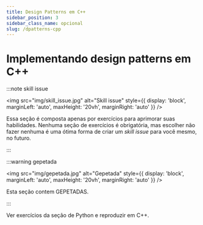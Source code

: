 ```yaml
---
title: Design Patterns em C++
sidebar_position: 3
sidebar_class_name: opcional
slug: /dpatterns-cpp
---
```


# Implementando design patterns em C++

:::note skill issue

<img 
  src="img/skill_issue.jpg"
  alt="Skill issue" 
  style={{ 
    display: 'block',
    marginLeft: 'auto',
    maxHeight: '20vh',
    marginRight: 'auto'
  }} 
/>
<br/>

Essa seção é composta apenas por exercícios para aprimorar suas habilidades.
Nenhuma seção de exercícios é obrigatória, mas escolher não fazer nenhuma é uma
ótima forma de criar um *skill issue* para você mesmo, no futuro.

:::

:::warning gepetada

<img 
  src="img/gepetada.jpg"
  alt="Gepetada" 
  style={{ 
    display: 'block',
    marginLeft: 'auto',
    maxHeight: '20vh',
    marginRight: 'auto'
  }} 
/>
<br/>

Esta seção contem GEPETADAS.

:::

Ver exercícios da seção de Python e reproduzir em C++.
